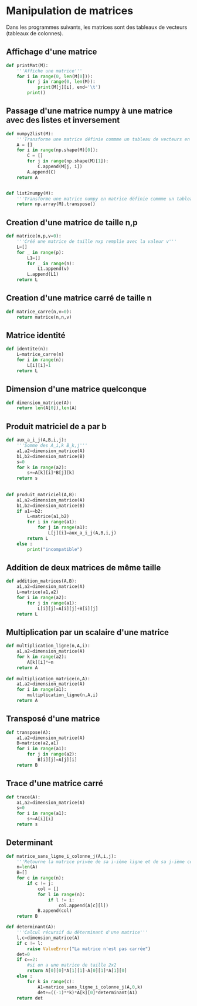 # Manipulation de matrices


Dans les programmes suivants, les matrices sont des tableaux de vecteurs (tableaux de colonnes).


## Affichage d'une matrice 

```python
def printMat(M):
    '''Affiche une matrice'''
    for i in range(0, len(M[0])):
        for j in range(0, len(M)):
            print(M[j][i], end='\t')
        print()
```


## Passage d'une matrice numpy à une matrice avec des listes et inversement

```python
def numpy2list(M):
    '''Transforme une matrice définie commme un tableau de vecteurs en matrice numpy'''
    A = []
    for i in range(np.shape(M)[0]):
        C = []
        for j in range(np.shape(M)[1]):
            C.append(M[j, i])
        A.append(C)
    return A


def list2numpy(M):
    '''Transforme une matrice numpy en matrice définie commme un tableau de vecteurs'''
    return np.array(M).transpose()
```


## Creation d'une matrice de taille n,p

```python
def matrice(n,p,v=0):
    '''Créé une matrice de taille nxp remplie avec la valeur v'''
    L=[]
    for _ in range(p):
        L1=[]
        for _ in range(n):
            L1.append(v)
        L.append(L1)
    return L
```

## Creation d'une matrice carré de taille n

```python
def matrice_carre(n,v=0):
    return matrice(n,n,v)
```
## Matrice identité 

```python
def identite(n):
    L=matrice_carre(n)
    for i in range(n):
        L[i][i]=1
    return L
``` 
## Dimension d'une matrice quelconque

```python
def dimension_matrice(A):
    return len(A[0]),len(A)
```

## Produit matriciel de a par b

```python
def aux_a_i_j(A,B,i,j):
    '''Somme des A_i,k B_k,j'''
    a1,a2=dimension_matrice(A)
    b1,b2=dimension_matrice(B)
    s=0
    for k in range(a2):
        s+=A[k][i]*B[j][k]
    return s
    
    
def produit_matriciel(A,B):
    a1,a2=dimension_matrice(A)
    b1,b2=dimension_matrice(B)
    if a1==b2:
        L=matrice(a1,b2)
        for i in range(a1):
            for j in range(a1):
                L[j][i]=aux_a_i_j(A,B,i,j)
        return L
    else :
        print("incompatible")
```

## Addition de deux matrices de même taille

```python
def addition_matrices(A,B):
    a1,a2=dimension_matrice(A)
    L=matrice(a1,a2)
    for i in range(a2):
        for j in range(a1):
            L[i][j]=A[i][j]+B[i][j]
    return L 
```

## Multiplication par un scalaire d'une matrice

```python
def multiplication_ligne(n,A,i):
    a1,a2=dimension_matrice(A)
    for k in range(a2):
        A[k][i]*=n
    return A
        
def multiplication_matrice(n,A):
    a1,a2=dimension_matrice(A)
    for i in range(a1):
        multiplication_ligne(n,A,i)
    return A
```


## Transposé d'une matrice 

```python
def transpose(A):
    a1,a2=dimension_matrice(A)
    B=matrice(a2,a1)
    for i in range(a1):
        for j in range(a2):
            B[i][j]=A[j][i]
    return B
```

## Trace d'une matrice carré

```python
def trace(A):
    a1,a2=dimension_matrice(A)
    s=0
    for i in range(a1):
        s+=A[i][i]
    return s 
```
## Determinant 

```python 
def matrice_sans_ligne_i_colonne_j(A,i,j):
    '''Retourne la matrice privée de sa i-ième ligne et de sa j-ième colonne'''
    n=len(A)
    B=[]
    for c in range(n):
        if c != j:
            col = []
            for l in range(n):
                if l != i:
                    col.append(A[c][l])
            B.append(col)
    return B

def determinant(A):
    '''Calcul récursif du déterminant d'une matrice'''
    l,c=dimension_matrice(A)
    if c != l:
        raise ValueError("La matrice n'est pas carrée")
    det=0
    if c==2:
        #si on a une matrice de taille 2x2
        return A[0][0]*A[1][1]-A[0][1]*A[1][0]
    else :
        for k in range(c):
            A1=matrice_sans_ligne_i_colonne_j(A,0,k)
            det+=((-1)**k)*A[k][0]*determinant(A1)
    return det
```
